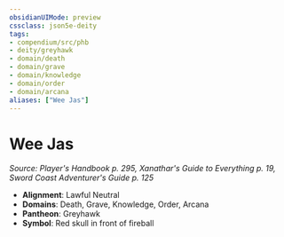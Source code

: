 ```yaml
---
obsidianUIMode: preview
cssclass: json5e-deity
tags:
- compendium/src/phb
- deity/greyhawk
- domain/death
- domain/grave
- domain/knowledge
- domain/order
- domain/arcana
aliases: ["Wee Jas"]
---
```

# Wee Jas
*Source: Player's Handbook p. 295, Xanathar's Guide to Everything p. 19, Sword Coast Adventurer's Guide p. 125* 

- **Alignment**: Lawful Neutral
- **Domains**: Death, Grave, Knowledge, Order, Arcana
- **Pantheon**: Greyhawk
- **Symbol**: Red skull in front of fireball